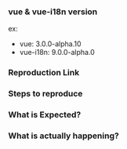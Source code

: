 <!--
Thank you for contributing! Please carefully read the following before opening your issue.

Got a question?
===============
The issue list of this repo is **exclusively** for bug reports and feature requests. For simple questions, please use the following resources:

- Read the docs: https://github.com/intlify/vue-i18n/blob/master/README.md

Reporting a bug?
================
- Try to search for your issue, it may have already been answered or even fixed in the development branch.

- Check if the issue is reproducible with the latest version of Vue 3. If you are using a pre-release, please indicate the specific version you are using.

- For bugs that involves build setups, you can create a reproduction repository with steps in the .github/CONTRIBUTING.md

- If your issue is resolved but still open, don’t hesitate to close it. In case you found a solution by yourself, it could be helpful to explain how you fixed it.

Have a feature request?
=======================
Remove the template from below and provide thoughtful commentary *and code samples* on what this feature means for your product. What will it allow you to do that you can't do today? How will it make current work-arounds straightforward? What potential bugs and edge cases does it help to avoid? etc. Please keep it product-centric.
-->

<!-- BUG REPORT TEMPLATE -->
### vue & vue-i18n version
ex:
- vue: 3.0.0-alpha.10
- vue-i18n: 9.0.0-alpha.0

### Reproduction Link
<!-- A minimal JSBin, JSFiddle, Codepen, or a GitHub reprository that can reproduce the bug. -->

### Steps to reproduce

### What is Expected?

### What is actually happening?
